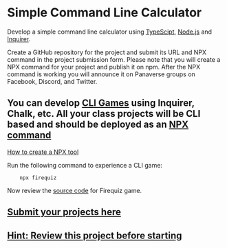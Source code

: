 # Simple Command Line Calculator

Develop a simple command line calculator using [TypeScipt](https://www.typescriptlang.org/), [Node.js](https://nodejs.org/en/) and [Inquirer](https://www.npmjs.com/package/inquirer).

Create a GitHub repository for the project and submit its URL and NPX command in the project submission form. Please note that you will create a NPX command for your project and publish it on npm. After the NPX command is working you will announce it on Panaverse groups on Facebook, Discord, and Twitter.


## You can develop [CLI Games](https://www.youtube.com/watch?v=_oHByo8tiEY) using Inquirer, Chalk, etc. All your class projects will be CLI based and should be deployed as an [NPX command](https://blog.deepgram.com/npx-script/)

[How to create a NPX tool](https://blog.shahednasser.com/how-to-create-a-npx-tool/)

Run the following command to experience a CLI game:

        npx firequiz

Now review the [source code](https://github.com/fireship-io/javascript-millionaire) for Firequiz game.

## [Submit your projects here](https://forms.gle/A37eRgiz46wvfTUv6)

## [Hint: Review this project before starting](https://github.com/panaverse/learn-typescript/tree/master/step03d_chalk)
